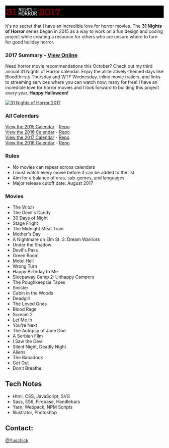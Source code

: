 [![31 Nights of Horror 2017](https://github.com/yuschick/31-Nights-of-Horror-2017/raw/master/header.jpg)](http://yuschick.github.io/31-Nights-of-Horror-2017/)

It's no secret that I have an incredible love for horror movies. The **31 Nights of Horror** series began in 2015 as a way to work on a fun design and coding project while creating a resource for others who are unsure where to turn for good holiday horror.

### 2017 Summary - [View Online](http://yuschick.github.io/31-Nights-of-Horror-2017)
Need horror movie recommendations this October? Check out my third annual 31 Nights of Horror calendar. Enjoy the alliteratively-themed days like Bloodthirsty Thursday and WTF Wednesday, inline movie trailers, and links to streaming services where you can watch now; many for free! I have an incredible love for horror movies and I look forward to building this project every year. **Happy Halloween!**

[![31 Nights of Horror 2017](http://yuschick.github.io/31-Nights-of-Horror-2017/dist/images/screenshot.jpg)](http://yuschick.github.io/31-Nights-of-Horror-2017)

### All Calendars
[View the 2015 Calendar](http://yuschick.github.io/31-Nights-of-Horror-2015/) - [Repo](https://github.com/yuschick/31-Nights-of-Horror-2015)  
[View the 2016 Calendar](http://www.danyuschick.com/31-nights-of-horror/) - [Repo](https://github.com/yuschick/31-Nights-of-Horror-2016)  
[View the 2017 Calendar](http://yuschick.github.io/31-Nights-of-Horror-2017) - [Repo](https://github.com/yuschick/31-Nights-of-Horror-2017)  
[View the 2018 Calendar](http://yuschick.github.io/31-Nights-of-Horror-2018) - [Repo](https://github.com/yuschick/31-Nights-of-Horror-2018)  

### Rules
- No movies can repeat across calendars
- I must watch every movie before it can be added to the list
- Aim for a balance of eras, sub-genres, and languages
- Major release cutoff date: August 2017

### Movies
- The Witch
- The Devil's Candy
- 30 Days of Night
- Stage Fright
- The Midnight Meat Train
- Mother's Day
- A Nightmare on Elm St. 3: Dream Warriors
- Under the Shadow
- Devil's Pass
- Green Room
- Motel Hell
- Wrong Turn
- Happy Birthday to Me
- Sleepaway Camp 2: Unhappy Campers
- The Poughkeepsie Tapes
- Sinister
- Cabin in the Woods
- Deadgirl
- The Loved Ones
- Blood Rage
- Scream 2
- Let Me In
- You're Next
- The Autopsy of Jane Doe
- A Serbian Film
- I Saw the Devil
- Silent Night, Deadly Night
- Aliens
- The Babadook
- Get Out
- Don't Breathe

## Tech Notes
- Html, CSS, JavaScript, SVG
- Sass, ES6, Firebase, Handlebars
- Yarn, Webpack, NPM Scripts
- Illustrator, Photoshop

## Contact:
[@Yuschick](http://www.twitter.com/yuschick)
